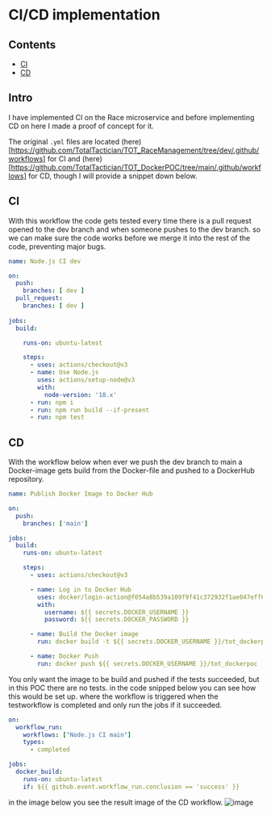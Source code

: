 # CI/CD implementation
## Contents
- [CI](#ci)
- [CD](#cd)
## Intro
I have implemented CI on the Race microservice and before implementing CD on here I made a proof of concept for it.

The original ```.yml``` files are located (here)[https://github.com/TotalTactician/TOT_RaceManagement/tree/dev/.github/workflows] for CI and (here)[https://github.com/TotalTactician/TOT_DockerPOC/tree/main/.github/workflows] for CD, though I will provide a snippet down below.

## CI
With this workflow the code gets tested every time there is a pull request opened to the dev branch and when someone pushes to the dev branch.
so we can make sure the code works before we merge it into the rest of the code, preventing major bugs.
```yaml
name: Node.js CI dev

on: 
  push: 
    branches: [ dev ]
  pull_request:
    branches: [ dev ]
    
jobs:
  build:

    runs-on: ubuntu-latest

    steps:
      - uses: actions/checkout@v3
      - name: Use Node.js
        uses: actions/setup-node@v3
        with:
          node-version: '18.x'
      - run: npm i
      - run: npm run build --if-present
      - run: npm test
```

## CD
With the workflow below when ever we push the dev branch to main a Docker-image gets build from the Docker-file and pushed to a DockerHub repository.
```yaml
name: Publish Docker Image to Docker Hub

on:
  push:
    branches: ['main']

jobs:
  build:
    runs-on: ubuntu-latest

    steps:
      - uses: actions/checkout@v3

      - name: Log in to Docker Hub
        uses: docker/login-action@f054a8b539a109f9f41c372932f1ae047eff08c9
        with:
          username: ${{ secrets.DOCKER_USERNAME }}
          password: ${{ secrets.DOCKER_PASSWORD }}

      - name: Build the Docker image
        run: docker build -t ${{ secrets.DOCKER_USERNAME }}/tot_dockerpoc -f TOT_DockerPOC/Dockerfile ./ --no-cache

      - name: Docker Push
        run: docker push ${{ secrets.DOCKER_USERNAME }}/tot_dockerpoc
```
You only want the image to be build and pushed if the tests succeeded, but in this POC there are no tests. in the code snipped below you can see how this would be set up. 
where the workflow is triggered when the testworkflow is completed and only run the jobs if it succeeded.
```yaml
on:
  workflow_run:
    workflows: ["Node.js CI main"]
    types:
      - completed

jobs:
  docker_build:
    runs-on: ubuntu-latest
    if: ${{ github.event.workflow_run.conclusion == 'success' }}
```
in the image below you see the result image of the CD workflow.
![image](https://github.com/TotalTactician/Documentation/assets/81526735/9a553adf-2816-4a39-aada-27d603a42858)

